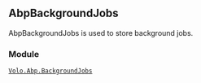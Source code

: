 ## AbpBackgroundJobs

AbpBackgroundJobs is used to store background jobs.

### Module

[`Volo.Abp.BackgroundJobs`](../../Background-Jobs.md)

